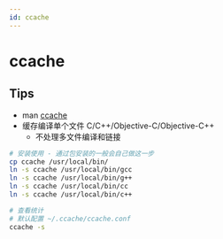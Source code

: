 ```yaml
---
id: ccache
---
```


# ccache
## Tips
* man [ccache](https://ccache.dev/manual/latest.html)
* 缓存编译单个文件 C/C++/Objective-C/Objective-C++
  * 不处理多文件编译和链接

```bash
# 安装使用 - 通过包安装的一般会自己做这一步
cp ccache /usr/local/bin/
ln -s ccache /usr/local/bin/gcc
ln -s ccache /usr/local/bin/g++
ln -s ccache /usr/local/bin/cc
ln -s ccache /usr/local/bin/c++
```

```bash
# 查看统计
# 默认配置 ~/.ccache/ccache.conf
ccache -s
```
